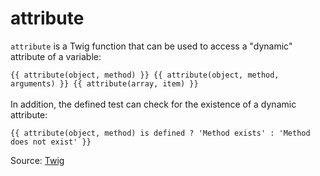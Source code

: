 # attribute

`attribute` is a Twig function that can be used to access a "dynamic" attribute of a variable:

`{{ attribute(object, method) }}
{{ attribute(object, method, arguments) }}
{{ attribute(array, item) }}`
<br><br>
In addition, the defined test can check for the existence of a dynamic attribute:

`{{ attribute(object, method) is defined ? 'Method exists' : 'Method does not exist' }}`



Source: [Twig](https://twig.symfony.com/attribute)